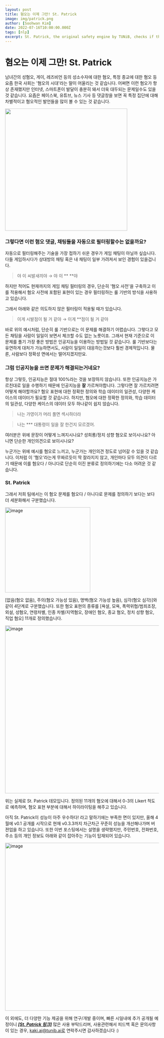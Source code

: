 ```yaml
---
layout: post
title: 혐오는 이제 그만! St. Patrick
image: img/patrick.png
author: [Soohwan Kim]
date: 2022-07-16T10:00:00.000Z
tags: [nlp]
excerpt: St. Patrick, the original safety engine by TUNiB, checks if the user text includes any toxic expressions or personal information and provides detailed reports.
---
```

  
# 혐오는 이제 그만! St. Patrick
  
남녀간의 성혐오, 게이, 레즈비언 등의 성소수자에 대한 혐오, 특정 종교에 대한 혐오 등 
요즘 한국 사회는 '혐오의 시대'라는 말이 어울리는 것 같습니다. 어쩌면 이런 혐오가 항상 존재했지만 
인터넷, 스마트폰이 발달이 충분히 돼서 더욱 대두되는 문제일수도 있을 것 같습니다. 
요즘은 페이스북, 유튜브, 뉴스 기사 등 댓글창을 보면 꼭 특정 집단에 대해 차별적이고 혐오적인 발언들을 
많이 볼 수 있는 것 같습니다. 
  
<img src="https://user-images.githubusercontent.com/42150335/179356677-9c6f48b4-edee-42ca-8046-3eac49be0c95.png" width="400">
  
### 그렇다면 이런 혐오 댓글, 채팅들을 자동으로 필터링할수는 없을까요? 
  
자동으로 필터링해주는 기술을 가장 접하기 쉬운 경우가 게임 채팅이 아닐까 싶습니다. 
다들 게임하시다가 상대방의 채팅 혹은 내 채팅이 일부 가려져서 보인 경험이 있을겁니다.  
  
> 야 이 씨발새끼야 →  야 이 ** **야
  
하지만 적어도 현재까지의 게임 채팅 필터링의 경우, 단순히 '혐오 사전'을 구축하고 이를 적용해서 
혐오 사전에 포함된 표현이 있는 경우 필터링하는 룰 기반의 방식을 사용하고 있습니다.  
  
그래서 아래와 같은 의도하지 않은 필터링이 적용될 때가 있습니다.
  
> 이게 시발점이 될 거 같아 → 이게 **점이 될 거 같아
  
바로 위의 예시처럼, 단순히 룰 기반으로는 이 문제를 해결하기 어렵습니다. 그렇다고 모든 채팅을 
사람이 일일이 보면서 체크할 수도 없는 노릇이죠. 그래서 현재 기준으로 이 문제를 풀기 가장 좋은 방법은 
인공지능을 이용하는 방법일 것 같습니다. 룰 기반보다는 유연하게 대처가 가능하면서도, 
사람이 일일이 대응하는것보다 훨씬 경제적입니다. 물론, 사람보다 정확성 면에서는 떨어지겠지만요. 
  
### 그럼 인공지능을 쓰면 문제가 해결되는거네요?  
  
항상 그렇듯, 인공지능은 절대 100%라는 것을 보장하지 않습니다. 또한 인공지능은 
가르친대로 일을 수행하기 때문에 인공지능을 **잘** 가르쳐야합니다. 그렇다면 잘 가르치려면 
어떻게 해야할까요? 혐오 표현에 대한 정확한 정의와 학습 데이터의 일관성, 다양한 케이스의 데이터가 필요할 것 같습니다. 
하지만, 혐오에 대한 정확한 정의와, 학습 데이터의 일관성, 다양한 케이스의 데이터 모두 하나같이 
쉽지 않습니다.  
  
> 나는 가영이가 머리 풀면 섹시하더라
  
> 나는 *** 대통령이 일을 잘 한건지 모르겠어.
  
여러분은 위에 문장이 어떻게 느껴지시나요? 성희롱/정치 성향 혐오로 보이시나요? 아니면 
단순한 개인의견으로 보이시나요?   
  
누군가는 위에 예시를 혐오로 느끼고, 누군가는 개인의견 정도로 넘어갈 수 있을 것 같습니다. 
이처럼 이 '혐오'라는게 무짜르듯이 딱 잘라지지 않고, 개인마다 모두 의견이 다르기 때문에 
이를 혐오다 / 아니다로 단순히 이진 분류로 정의하기에는 다소 어려운 것 같습니다.
  
### St. Patrick 
  
그래서 저희 팀에서는 이 혐오 문제를 혐오다 / 아니다로 문제를 정의하기 보다는 보다 더 
세분화해서 구분했습니다.   
  
<img width="279" alt="image" src="https://user-images.githubusercontent.com/42150335/179357591-4d476555-2a80-4b23-b4a1-7dee3e6453d8.png">
  
[없음(혐오 없음), 주의(혐오 가능성 있음), 명백(혐오 가능성 높음), 심각(혐오 심각)]와 같이 4단계로 구분했습니다. 
또한 혐오 표현의 종류를 [욕설, 모욕, 폭력위협/범죄조장, 외설, 성혐오, 연령차별, 인종 차별/지역혐오, 장애인 혐오, 종교 혐오, 정치 성향 혐오, 직업 혐오] 11개로 
정의했습니다.  
   
<img width="550" alt="image" src="https://user-images.githubusercontent.com/42150335/179357901-fb930252-c98a-4f57-87c0-40b57e3eba0d.png">

  
위는 실제로 St. Patrick 데모입니다. 정의된 11개의 혐오에 대해서 0-3의 Likert 척도로 예측하며, 
혐오 표현 부분에 대해서 하이라이팅을 해주고 있습니다.  
  
아직 St. Patrick이 성능이 아주 우수하다! 라고 말하기에는 부족한 면이 있지만, 올해 4월에 
v0.1 공개를 시작으로 현재 v0.3.3까지 차근차근 꾸준히 성능을 개선해나가며 버젼업을 하고 있습니다. 
또한 이번 포스팅에서는 설명을 생략했지만, 주민번호, 전화번호, 주소 등의 개인 정보도 아래와 같이 잡아주는 
기능이 탑재되어 있습니다.
  
<img width="550" alt="image" src="https://user-images.githubusercontent.com/42150335/179358084-18e225dd-957f-4ce1-9e87-3805016f7a59.png">
  
이 외에도, 더 다양한 기능 제공을 위해 연구/개발 중이며, 빠른 시일내에 추가 공개될 예정이니 ***[[St. Patrick 링크]](https://demo.tunib.ai/safety/kor)*** 많은 사용 부탁드리며, 
사용관련해서 피드백 혹은 문의사항이 있는 경우, kaki.ai@tunib.ai로 연락주시면 감사하겠습니다 :)
  




















  